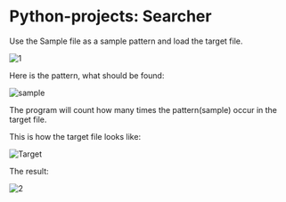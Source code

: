 # Python-projects: Searcher

Use the Sample file as a sample pattern and load the target file.

![1](https://user-images.githubusercontent.com/110348831/217883978-f4e1cc56-de72-444c-8424-9a37e0ed0115.JPG)

Here is the pattern, what should be found:

![sample](https://user-images.githubusercontent.com/110348831/218188767-15c915c6-9060-4981-8d0c-8b4c6941e5d3.JPG)


The program will count how many times the pattern(sample) occur in the target file.

This is how the target file looks like:

![Target](https://user-images.githubusercontent.com/110348831/218188863-26b6f0c4-10c9-4a95-904f-52954cf560a4.JPG)

The result:

![2](https://user-images.githubusercontent.com/110348831/217883992-767ee991-1626-4264-a672-f8a706490817.JPG)
